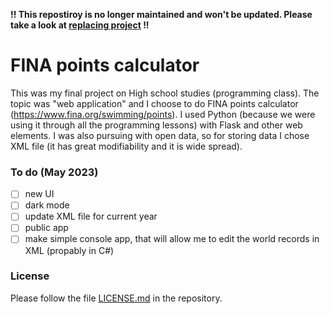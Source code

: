 **!! This repostiroy is no longer maintained and won't be updated. Please take a look at [replacing project](https://github.com/Nert53/aqua-points-calculator) !!**

# FINA points calculator
This was my final project on High school studies (programming class). The topic was "web application" and I choose to do FINA points calculator (https://www.fina.org/swimming/points). I used Python (because we were using it through all the programming lessons) with Flask and other web elements. I was also pursuing with open data, so for storing data I chose XML file (it has great modifiability and it is wide spread).

### To do (May 2023)
- [ ] new UI
- [ ] dark mode
- [ ] update XML file for current year
- [ ] public app
- [ ] make simple console app, that will allow me to edit the world records in XML (propably in C#)

### License
Please follow the file [LICENSE.md](https://github.com/Nert53/FINA-points-calculator/blob/master/LICENSE.md) in the repository.
